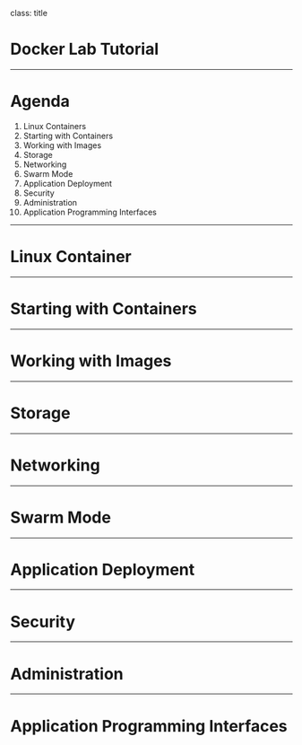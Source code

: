 class: title

# Docker Lab Tutorial

---

# Agenda

1. Linux Containers
2. Starting with Containers
3. Working with Images
4. Storage
5. Networking
6. Swarm Mode
7. Application Deployment
8. Security
9. Administration
10. Application Programming Interfaces

---

# Linux Container

---

# Starting with Containers

---

# Working with Images

---

# Storage

---

# Networking

---

# Swarm Mode

---

# Application Deployment

---

# Security

---

# Administration

---

# Application Programming Interfaces
















